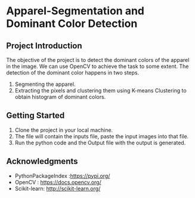 # Apparel-Segmentation and Dominant Color Detection

## Project Introduction
The objective of the project is to detect the dominant colors of the apparel in the image. We can use OpenCV to achieve the task to some extent. The detection of the dominant color happens in two steps.
1) Segmenting the apparel.
2) Extracting the pixels and clustering them using K-means Clustering to obtain histogram of dominant colors.

## Getting Started

1) Clone the project in your local machine.
2) The file will contain the inputs file, paste the input images into that file.
3) Run the python code and the Output file with the output is generated.


## Acknowledgments

* PythonPackageIndex :https://pypi.org/
* OpenCV : https://docs.opencv.org/
* Scikit-learn: http://scikit-learn.org/


